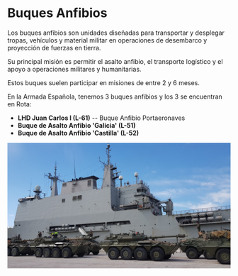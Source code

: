 # Buques Anfibios
Los buques anfibios son unidades diseñadas para transportar y desplegar tropas, vehículos y material militar en operaciones de desembarco y proyección de fuerzas en tierra.

Su principal misión es permitir el asalto anfibio, el transporte logístico y el apoyo a operaciones militares y humanitarias.

Estos buques suelen participar en misiones de entre 2 y 6 meses.

En la Armada Española, tenemos 3 buques anfibios y los 3 se encuentran en Rota:

- **LHD Juan Carlos I (L-61)** -- Buque Anfibio Portaeronaves
- **Buque de Asalto Anfibio 'Galicia' (L-51)**
- **Buque de Asalto Anfibio 'Castilla' (L-52)**

<img src="../img/anfibios.png"></img>
